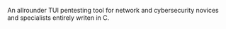 An allrounder TUI pentesting tool for network and cybersecurity novices and specialists entirely writen in C. 
